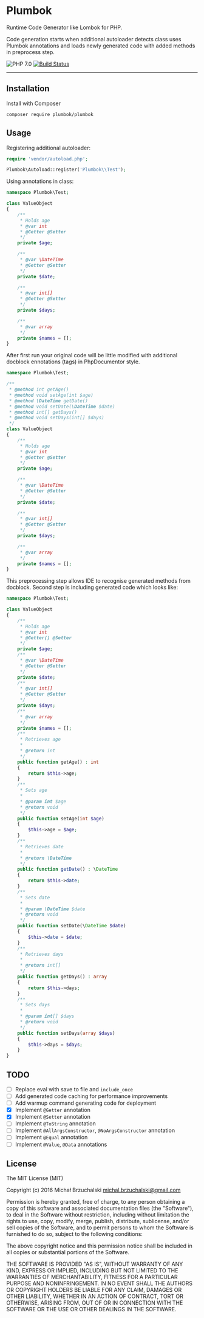 Plumbok
=======

Runtime Code Generator like Lombok for PHP.

Code generation starts when additional autoloader detects class uses Plumbok annotations
and loads newly generated code with added methods in preprocess step.

![PHP 7.0](https://img.shields.io/badge/PHP-7.0-8C9CB6.svg?style=flat)
[![Build Status](https://travis-ci.org/plumbok/plumbok.svg?branch=master)](https://travis-ci.org/plumbok/plumbok)

---

## Installation

Install with Composer

```
composer require plumbok/plumbok
```

## Usage

Registering additional autoloader:

```php
require 'vendor/autoload.php';

Plumbok\Autoload::register('Plumbok\\Test');
```

Using annotations in class:

```php
namespace Plumbok\Test;

class ValueObject
{
    /**
     * Holds age
     * @var int
     * @Getter @Setter
     */
    private $age;

    /**
     * @var \DateTime
     * @Getter @Setter
     */
    private $date;

    /**
     * @var int[]
     * @Getter @Setter
     */
    private $days;

    /**
     * @var array
     */
    private $names = [];
}
```

After first run your original code will be little modified with 
additional docblock ennotations (tags) in PhpDocumentor style.

```php
namespace Plumbok\Test;

/**
 * @method int getAge() 
 * @method void setAge(int $age) 
 * @method \DateTime getDate() 
 * @method void setDate(\DateTime $date) 
 * @method int[] getDays() 
 * @method void setDays(int[] $days) 
 */
class ValueObject
{
    /**
     * Holds age
     * @var int
     * @Getter @Setter
     */
    private $age;

    /**
     * @var \DateTime
     * @Getter @Setter
     */
    private $date;

    /**
     * @var int[]
     * @Getter @Setter
     */
    private $days;

    /**
     * @var array
     */
    private $names = [];
}
```

This preprocessing step allows IDE to recognise generated methods from docblock.
Second step is including generated code which looks like:

```php
namespace Plumbok\Test;

class ValueObject
{
    /**
     * Holds age
     * @var int
     * @Getter() @Setter
     */
    private $age;
    /**
     * @var \DateTime
     * @Getter @Setter
     */
    private $date;
    /**
     * @var int[]
     * @Getter @Setter
     */
    private $days;
    /**
     * @var array
     */
    private $names = [];
    /**
     * Retrieves age
     *
     * @return int 
     */
    public function getAge() : int
    {
        return $this->age;
    }
    /**
     * Sets age
     *
     * @param int $age
     * @return void 
     */
    public function setAge(int $age)
    {
        $this->age = $age;
    }
    /**
     * Retrieves date
     *
     * @return \DateTime 
     */
    public function getDate() : \DateTime
    {
        return $this->date;
    }
    /**
     * Sets date
     *
     * @param \DateTime $date
     * @return void 
     */
    public function setDate(\DateTime $date)
    {
        $this->date = $date;
    }
    /**
     * Retrieves days
     *
     * @return int[] 
     */
    public function getDays() : array
    {
        return $this->days;
    }
    /**
     * Sets days
     *
     * @param int[] $days
     * @return void 
     */
    public function setDays(array $days)
    {
        $this->days = $days;
    }
}
```

## TODO

* [ ] Replace eval with save to file and `include_once`
* [ ] Add generated code caching for performance improvements
* [ ] Add warmup command generating code for deployment
* [x] Implement `@Getter` annotation
* [x] Implement `@Setter` annotation
* [ ] Implement `@ToString` annotation
* [ ] Implement `@AllArgsConstructor`, `@NoArgsConstructor` annotation
* [ ] Implement `@Equal` annotation
* [ ] Implement `@Value`, `@Data` annotations

## License

The MIT License (MIT)

Copyright (c) 2016 Michał Brzuchalski <michal.brzuchalski@gmail.com>

Permission is hereby granted, free of charge, to any person obtaining a copy
of this software and associated documentation files (the "Software"), to deal
in the Software without restriction, including without limitation the rights
to use, copy, modify, merge, publish, distribute, sublicense, and/or sell
copies of the Software, and to permit persons to whom the Software is
furnished to do so, subject to the following conditions:

The above copyright notice and this permission notice shall be included in
all copies or substantial portions of the Software.

THE SOFTWARE IS PROVIDED "AS IS", WITHOUT WARRANTY OF ANY KIND, EXPRESS OR
IMPLIED, INCLUDING BUT NOT LIMITED TO THE WARRANTIES OF MERCHANTABILITY,
FITNESS FOR A PARTICULAR PURPOSE AND NONINFRINGEMENT. IN NO EVENT SHALL THE
AUTHORS OR COPYRIGHT HOLDERS BE LIABLE FOR ANY CLAIM, DAMAGES OR OTHER
LIABILITY, WHETHER IN AN ACTION OF CONTRACT, TORT OR OTHERWISE, ARISING FROM,
OUT OF OR IN CONNECTION WITH THE SOFTWARE OR THE USE OR OTHER DEALINGS IN
THE SOFTWARE.